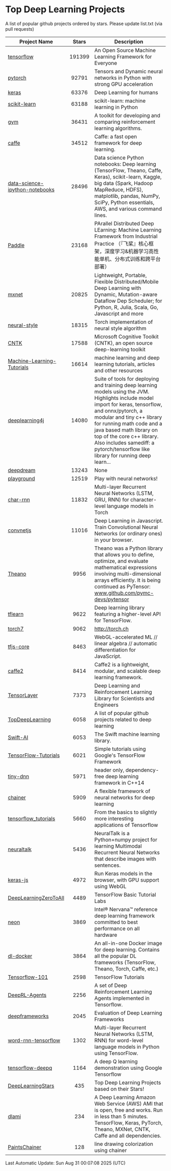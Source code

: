 # Top Deep Learning Projects
A list of popular github projects ordered by stars.
Please update list.txt (via pull requests)

|Project Name| Stars | Description |
| ---------- |:-----:| ----------- |
| [tensorflow](https://github.com/tensorflow/tensorflow) | 191399 | An Open Source Machine Learning Framework for Everyone |
| [pytorch](https://github.com/pytorch/pytorch) | 92791 | Tensors and Dynamic neural networks in Python with strong GPU acceleration |
| [keras](https://github.com/keras-team/keras) | 63376 | Deep Learning for humans |
| [scikit-learn](https://github.com/scikit-learn/scikit-learn) | 63188 | scikit-learn: machine learning in Python |
| [gym](https://github.com/openai/gym) | 36431 | A toolkit for developing and comparing reinforcement learning algorithms. |
| [caffe](https://github.com/BVLC/caffe) | 34512 | Caffe: a fast open framework for deep learning. |
| [data-science-ipython-notebooks](https://github.com/donnemartin/data-science-ipython-notebooks) | 28496 | Data science Python notebooks: Deep learning (TensorFlow, Theano, Caffe, Keras), scikit-learn, Kaggle, big data (Spark, Hadoop MapReduce, HDFS), matplotlib, pandas, NumPy, SciPy, Python essentials, AWS, and various command lines. |
| [Paddle](https://github.com/PaddlePaddle/Paddle) | 23168 | PArallel Distributed Deep LEarning: Machine Learning Framework from Industrial Practice （『飞桨』核心框架，深度学习&机器学习高性能单机、分布式训练和跨平台部署） |
| [mxnet](https://github.com/apache/mxnet) | 20825 | Lightweight, Portable, Flexible Distributed/Mobile Deep Learning with Dynamic, Mutation-aware Dataflow Dep Scheduler; for Python, R, Julia, Scala, Go, Javascript and more |
| [neural-style](https://github.com/jcjohnson/neural-style) | 18315 | Torch implementation of neural style algorithm |
| [CNTK](https://github.com/microsoft/CNTK) | 17588 | Microsoft Cognitive Toolkit (CNTK), an open source deep-learning toolkit |
| [Machine-Learning-Tutorials](https://github.com/ujjwalkarn/Machine-Learning-Tutorials) | 16614 | machine learning and deep learning tutorials, articles and other resources  |
| [deeplearning4j](https://github.com/deeplearning4j/deeplearning4j) | 14080 | Suite of tools for deploying and training deep learning models using the JVM. Highlights include model import for keras, tensorflow, and onnx/pytorch, a modular and tiny c++ library for running math code and a java based math library on top of the core c++ library. Also includes samediff: a pytorch/tensorflow like library for running deep learn... |
| [deepdream](https://github.com/google/deepdream) | 13243 | None |
| [playground](https://github.com/tensorflow/playground) | 12519 | Play with neural networks! |
| [char-rnn](https://github.com/karpathy/char-rnn) | 11832 | Multi-layer Recurrent Neural Networks (LSTM, GRU, RNN) for character-level language models in Torch |
| [convnetjs](https://github.com/karpathy/convnetjs) | 11016 | Deep Learning in Javascript. Train Convolutional Neural Networks (or ordinary ones) in your browser. |
| [Theano](https://github.com/Theano/Theano) | 9956 | Theano was a Python library that allows you to define, optimize, and evaluate mathematical expressions involving multi-dimensional arrays efficiently. It is being continued as PyTensor: www.github.com/pymc-devs/pytensor |
| [tflearn](https://github.com/tflearn/tflearn) | 9622 | Deep learning library featuring a higher-level API for TensorFlow. |
| [torch7](https://github.com/torch/torch7) | 9062 | http://torch.ch |
| [tfjs-core](https://github.com/tensorflow/tfjs-core) | 8463 | WebGL-accelerated ML // linear algebra // automatic differentiation for JavaScript. |
| [caffe2](https://github.com/facebookarchive/caffe2) | 8414 | Caffe2 is a lightweight, modular, and scalable deep learning framework. |
| [TensorLayer](https://github.com/tensorlayer/TensorLayer) | 7373 | Deep Learning and Reinforcement Learning Library for Scientists and Engineers  |
| [TopDeepLearning](https://github.com/aymericdamien/TopDeepLearning) | 6058 | A list of popular github projects related to deep learning |
| [Swift-AI](https://github.com/Swift-AI/Swift-AI) | 6053 | The Swift machine learning library. |
| [TensorFlow-Tutorials](https://github.com/nlintz/TensorFlow-Tutorials) | 6021 | Simple tutorials using Google's TensorFlow Framework |
| [tiny-dnn](https://github.com/tiny-dnn/tiny-dnn) | 5971 | header only, dependency-free deep learning framework in C++14 |
| [chainer](https://github.com/chainer/chainer) | 5909 | A flexible framework of neural networks for deep learning |
| [tensorflow_tutorials](https://github.com/pkmital/tensorflow_tutorials) | 5660 | From the basics to slightly more interesting applications of Tensorflow |
| [neuraltalk](https://github.com/karpathy/neuraltalk) | 5436 | NeuralTalk is a Python+numpy project for learning Multimodal Recurrent Neural Networks that describe images with sentences. |
| [keras-js](https://github.com/transcranial/keras-js) | 4972 | Run Keras models in the browser, with GPU support using WebGL |
| [DeepLearningZeroToAll](https://github.com/hunkim/DeepLearningZeroToAll) | 4489 | TensorFlow Basic Tutorial Labs |
| [neon](https://github.com/NervanaSystems/neon) | 3869 | Intel® Nervana™ reference deep learning framework committed to best performance on all hardware |
| [dl-docker](https://github.com/floydhub/dl-docker) | 3864 | An all-in-one Docker image for deep learning. Contains all the popular DL frameworks (TensorFlow, Theano, Torch, Caffe, etc.) |
| [Tensorflow-101](https://github.com/sjchoi86/Tensorflow-101) | 2598 | TensorFlow Tutorials |
| [DeepRL-Agents](https://github.com/awjuliani/DeepRL-Agents) | 2256 | A set of Deep Reinforcement Learning Agents implemented in Tensorflow. |
| [deepframeworks](https://github.com/zer0n/deepframeworks) | 2045 | Evaluation of Deep Learning Frameworks |
| [word-rnn-tensorflow](https://github.com/hunkim/word-rnn-tensorflow) | 1302 | Multi-layer Recurrent Neural Networks (LSTM, RNN) for word-level language models in Python using TensorFlow. |
| [tensorflow-deepq](https://github.com/siemanko/tensorflow-deepq) | 1164 | A deep Q learning demonstration using Google Tensorflow |
| [DeepLearningStars](https://github.com/hunkim/DeepLearningStars) | 435 | Top Deep Learning Projects based on their Stars! |
| [dlami](https://github.com/ritchieng/dlami) | 234 | A Deep Learning Amazon Web Service (AWS) AMI that is open, free and works. Run in less than 5 minutes. TensorFlow, Keras, PyTorch, Theano, MXNet, CNTK, Caffe and all dependencies. |
| [PaintsChainer](https://github.com/taizan/PaintsChainer) | 128 | line drawing colorization using chainer |

Last Automatic Update: Sun Aug 31 00:07:08 2025 (UTC)
